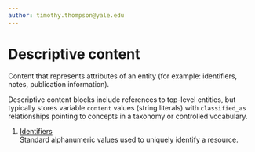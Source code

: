 ```yaml
---
author: timothy.thompson@yale.edu
---
```


# Descriptive content

Content that represents attributes of an entity \(for example: identifiers, notes, publication information\).

Descriptive content blocks include references to top-level entities, but typically stores variable `content` values \(string literals\) with `classified_as` relationships pointing to concepts in a taxonomy or controlled vocabulary.

1.  [Identifiers](../concepts/identifiers.md)  
Standard alphanumeric values used to uniquely identify a resource.

